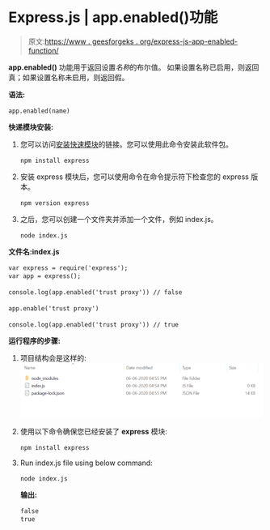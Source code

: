 # Express.js | app.enabled()功能

> 原文:[https://www . geesforgeks . org/express-js-app-enabled-function/](https://www.geeksforgeeks.org/express-js-app-enabled-function/)

**app.enabled()** 功能用于返回设置*名称*的布尔值。
如果设置名称已启用，则返回真；如果设置名称未启用，则返回假。

**语法:**

```
app.enabled(name)
```

**快递模块安装:**

1.  您可以访问[安装快速模块](https://www.npmjs.com/package/express)的链接。您可以使用此命令安装此软件包。

    ```
    npm install express
    ```

2.  安装 express 模块后，您可以使用命令在命令提示符下检查您的 express 版本。

    ```
    npm version express
    ```

3.  之后，您可以创建一个文件夹并添加一个文件，例如 index.js。

    ```
    node index.js
    ```

**文件名:index.js**

```
var express = require('express');
var app = express();

console.log(app.enabled('trust proxy')) // false

app.enable('trust proxy')

console.log(app.enabled('trust proxy')) // true
```

**运行程序的步骤:**

1.  项目结构会是这样的:
    ![](img/3209d9b4369c180282a34be8070d7d6e.png)
2.  使用以下命令确保您已经安装了 **express** 模块:

    ```
    npm install express
    ```

3.  Run index.js file using below command:

    ```
    node index.js
    ```

    **输出:**

    ```
    false
    true

    ```